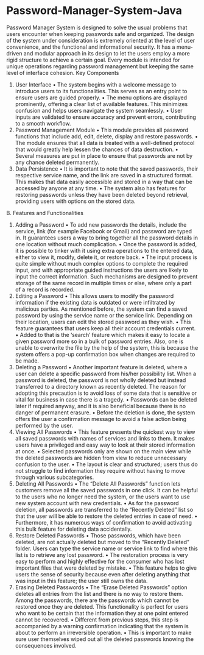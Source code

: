 # Password-Manager-System-Java
Password Manager System is designed to solve the usual problems that users encounter when keeping passwords safe and organized. The design of the system under consideration is extremely oriented at the level of user convenience, and the functional and informational security. It has a menu-driven and modular approach in its design to let the users employ a more rigid structure to achieve a certain goal. Every module is intended for unique operations regarding password management but keeping the same level of interface cohesion.
Key Components
1.	User Interface
•	The system begins with a welcome message to introduce users to its functionalities. This serves as an entry point to ensure users are guided properly.
•	The menu options are displayed prominently, offering a clear list of available features. This minimizes confusion and helps users navigate the system seamlessly.
•	User inputs are validated to ensure accuracy and prevent errors, contributing to a smooth workflow.
2.	Password Management Module
•	This module provides all password functions that include add, edit, delete, display and restore passwords.
•	The module ensures that all data is treated with a well-defined protocol that would greatly help lessen the chances of data destruction.
•	Several measures are put in place to ensure that passwords are not by any chance deleted permanently.
3.	Data Persistence
•	It is important to note that the saved passwords, their respective service name, and the link are saved in a structured format. This makes that data easily accessible and stored in a way that can be accessed by anyone at any time.
•	The system also has features for restoring passwords unless they have been deleted beyond retrieval, providing users with options on the stored data.

B.	Features and Functionalities

1.	Adding a Password
•	To add new passwords the details, include the service, link (for example Facebook or Gmail) and password are typed in. It guarantees users a way to bring together all the password details in one location without much complication.
•	Once the password is added, it is possible to tinker with it using extra operations to the entered data, either to view it, modify, delete it, or restore back.
•	The input process is quite simple without much complex options to complete the required input, and with appropriate guided instructions the users are likely to input the correct information. Such mechanisms are designed to prevent storage of the same record in multiple times or else, where only a part of a record is recorded.
2.	Editing a Password
•	This allows users to modify the password information if the existing data is outdated or were infiltrated by malicious parties. As mentioned before, the system can find a saved password by using the service name or the service link. Depending on their location, users can edit the stored password as they wish.
•	This feature guarantees that users keep all their account credentials current.
•	Added to that is the ‘search’ feature which makes it easy to locate a given password more so in a bulk of password entries. Also, one is unable to overwrite the file by the help of the system, this is because the system offers a pop-up confirmation box when changes are required to be made.
3.	Deleting a Password
•	Another important feature is deleted, where a user can delete a specific password from his/her possibility list. When a password is deleted, the password is not wholly deleted but instead transferred to a directory known as recently deleted. The reason for adopting this precaution is to avoid loss of some data that is sensitive or vital for business in case there is a tragedy.
•	Passwords can be deleted later if required anyway, and it is also beneficial because there is no danger of permanent erasure.
•	Before the deletion is done, the system offers the user a confirmation message to avoid a false action being performed by the user.
4.	Viewing All Passwords
•	This feature presents the quickest way to view all saved passwords with names of services and links to them. It makes users have a privileged and easy way to look at their stored information at once.
•	Selected passwords only are shown on the main view while the deleted passwords are hidden from view to reduce unnecessary confusion to the user. 
•	The layout is clear and structured; users thus do not struggle to find information they require without having to move through various subcategories.
5.	Deleting All Passwords
•	The “Delete All Passwords” function lets customers remove all the saved passwords in one click. It can be helpful to the users who no longer need the system, or the users want to use new system account with new credentials.
•	As for the password deletion, all passwords are transferred to the “Recently Deleted” list so that the user will be able to restore the deleted entries in case of need.
•	Furthermore, it has numerous ways of confirmation to avoid activating this bulk feature for deleting data accidentally.
6.	Restore Deleted Passwords
•	Those passwords, which have been deleted, are not actually deleted but moved to the “Recently Deleted” folder. Users can type the service name or service link to find where this list is to retrieve any lost password.
•	The restoration process is very easy to perform and highly effective for the consumer who has lost important files that were deleted by mistake.
•	This feature helps to give users the sense of security because even after deleting anything that was input in this feature; the user still owns the data.
7.	Erasing Deleted Passwords
•	The “Erase Deleted Passwords” option deletes all entries from the list and there is no way to restore them. Among the passwords, there are the passwords which cannot be restored once they are deleted. This functionality is perfect for users who want to be certain that the information they at one point entered cannot be recovered. 
•	Different from previous steps, this step is accompanied by a warning confirmation indicating that the system is about to perform an irreversible operation. 
•	This is important to make sure user themselves wiped out all the deleted passwords knowing the consequences involved.
